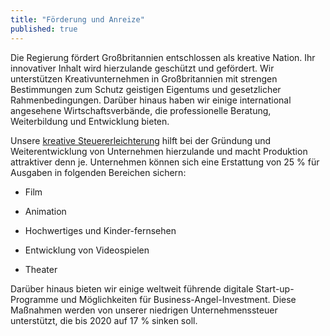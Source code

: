 ```yaml
---
title: "Förderung und Anreize"
published: true
---
```


Die Regierung fördert Großbritannien entschlossen als kreative Nation. Ihr innovativer Inhalt wird hierzulande geschützt und gefördert. Wir unterstützen Kreativunternehmen in Großbritannien mit strengen Bestimmungen zum Schutz geistigen Eigentums und gesetzlicher Rahmenbedingungen. Darüber hinaus haben wir einige international angesehene Wirtschaftsverbände, die professionelle Beratung, Weiterbildung und Entwicklung bieten.

Unsere [kreative Steuererleichterung](https://www.gov.uk/guidance/corporation-tax-creative-industry-tax-reliefs) hilft bei der Gründung und Weiterentwicklung von Unternehmen hierzulande und macht Produktion attraktiver denn je. Unternehmen können sich eine Erstattung von 25 % für Ausgaben in folgenden Bereichen sichern:

- Film

- Animation

- Hochwertiges und Kinder-fernsehen

- Entwicklung von Videospielen

- Theater

Darüber hinaus bieten wir einige weltweit führende digitale Start-up-Programme und Möglichkeiten für Business-Angel-Investment. Diese Maßnahmen werden von unserer niedrigen Unternehmenssteuer unterstützt, die bis 2020 auf 17 % sinken soll.
